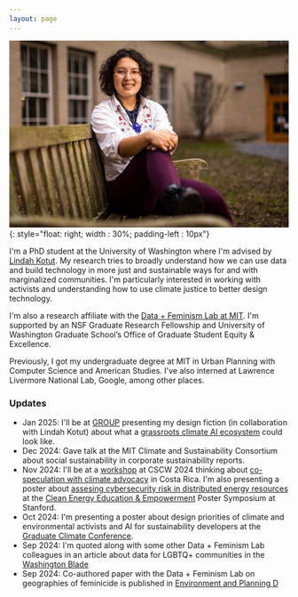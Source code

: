 ```yaml
---
layout: page
---
```

![photo of Amelia Dogan on a bench](assets/headshot.jpeg){: style="float: right; width : 30%; padding-left : 10px"}

I'm a PhD student at the University of Washington where I'm advised by [Lindah Kotut](https://faculty.washington.edu/kotut/). My research tries to broadly understand how we can use data and build technology in more just and sustainable ways for and with marginalized communities. I'm particularly interested in working with activists and understanding how to use climate justice to better design technology. 

I'm also a research affiliate with the [Data + Feminism Lab at MIT](https://dataplusfeminism.mit.edu/). I'm supported by an NSF Graduate Research Fellowship and University of Washington Graduate School’s Office of Graduate Student Equity & Excellence.

Previously, I got my undergraduate degree at MIT in Urban Planning with Computer Science and American Studies. I've also interned at Lawrence Livermore National Lab, Google, among other places.

### Updates

* Jan 2025: I'll be at [GROUP](https://group.acm.org/conferences/group25/papers.php) presenting my design fiction (in collaboration with Lindah Kotut) about what a [grassroots climate AI ecosystem](https://drive.google.com/file/d/1UG3zqR6cppzfrWPC1xkJH3MAJ20hca1B/view?usp=sharing) could look like. 
* Dec 2024: Gave talk at the MIT Climate and Sustainability Consortium about social sustainability in corporate sustainability reports. 
* Nov 2024: I'll be at a [workshop](https://sites.google.com/view/climatemigrationcscw/) at CSCW 2024 thinking about [co-speculation with climate advocacy](https://drive.google.com/file/d/1NCtyGRddqA5hnutc_nKGSTCLllIleFRH/view?usp=sharing) in Costa Rica. I'm also presenting a poster about [assesing cybersecurity risk in distributed energy resources](https://drive.google.com/file/d/1KMHXOkp9GNEKOkKYujAyzzBcNBFjZh6c/view?usp=sharing) at the [Clean Energy Education & Empowerment](https://c3e.org/) Poster Symposium at Stanford. 
* Oct 2024: I'm presenting a poster about design priorities of climate and environmental activists and AI for sustainability developers at the [Graduate Climate Conference](https://graduateclimateconference.github.io/).
* Sep 2024: I'm quoted along with some other Data + Feminism Lab colleagues in an article about data for LGBTQ+ communities in the [Washington Blade](https://www.washingtonblade.com/2024/09/13/how-data-helps-hurts-lgbtq-communities/)
* Sep 2024: Co-authored paper with the Data + Feminism Lab on geographies of feminicide is published in [Environment and Planning D](https://doi.org/10.1177/02637758241275961)
